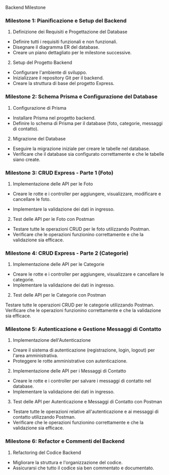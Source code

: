 Backend Milestone
### Milestone 1: Pianificazione e Setup del Backend
1. Definizione dei Requisiti e Progettazione del Database

- Definire tutti i requisiti funzionali e non funzionali.
- Disegnare il diagramma ER del database.
- Creare un piano dettagliato per le milestone successive.

2. Setup del Progetto Backend

- Configurare l'ambiente di sviluppo.
- Inizializzare il repository Git per il backend.
- Creare la struttura di base del progetto Express.

### Milestone 2: Schema Prisma e Configurazione del Database
1. Configurazione di Prisma

- Installare Prisma nel progetto backend.
- Definire lo schema di Prisma per il database (foto, categorie, messaggi di contatto).

2. Migrazione del Database

- Eseguire la migrazione iniziale per creare le tabelle nel database.
- Verificare che il database sia configurato correttamente e che le tabelle siano create.

### Milestone 3: CRUD Express - Parte 1 (Foto)
1. Implementazione delle API per le Foto

- Creare le rotte e i controller per aggiungere, visualizzare, modificare e cancellare le foto.

- Implementare la validazione dei dati in ingresso.

2. Test delle API per le Foto con Postman

- Testare tutte le operazioni CRUD per le foto utilizzando Postman.
- Verificare che le operazioni funzionino correttamente e che la validazione sia efficace.

### Milestone 4: CRUD Express - Parte 2 (Categorie)
1. Implementazione delle API per le Categorie

- Creare le rotte e i controller per aggiungere, visualizzare e cancellare le categorie.
- Implementare la validazione dei dati in ingresso.

2. Test delle API per le Categorie con Postman

Testare tutte le operazioni CRUD per le categorie utilizzando Postman.
Verificare che le operazioni funzionino correttamente e che la validazione sia efficace.

### Milestone 5: Autenticazione e Gestione Messaggi di Contatto
1. Implementazione dell'Autenticazione

- Creare il sistema di autenticazione (registrazione, login, logout) per l'area amministrativa.
- Proteggere le rotte amministrative con autenticazione.

2. Implementazione delle API per i Messaggi di Contatto

- Creare le rotte e i controller per salvare i messaggi di contatto nel database.
- Implementare la validazione dei dati in ingresso.

3. Test delle API per Autenticazione e Messaggi di Contatto con Postman

- Testare tutte le operazioni relative all'autenticazione e ai messaggi di contatto utilizzando Postman.
- Verificare che le operazioni funzionino correttamente e che la validazione sia efficace.

### Milestone 6: Refactor e Commenti del Backend
1. Refactoring del Codice Backend
- Migliorare la struttura e l'organizzazione del codice.
- Assicurarsi che tutto il codice sia ben commentato e documentato.
